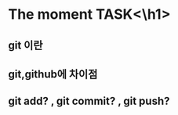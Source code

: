 <h1>The moment TASK<\h1>

<h2>git 이란</h2>
<h2>git,github에 차이점</h2>
<h2>git add? , git commit? , git push?</h2>

